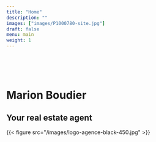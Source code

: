 ```yaml
---
title: "Home"
description: ""
images: ["images/P1000780-site.jpg"]
draft: false
menu: main
weight: 1
---
```


<br/>
<br/>
<br/>

# Marion Boudier
## Your real estate agent
{{< figure src="/images/logo-agence-black-450.jpg" >}}

